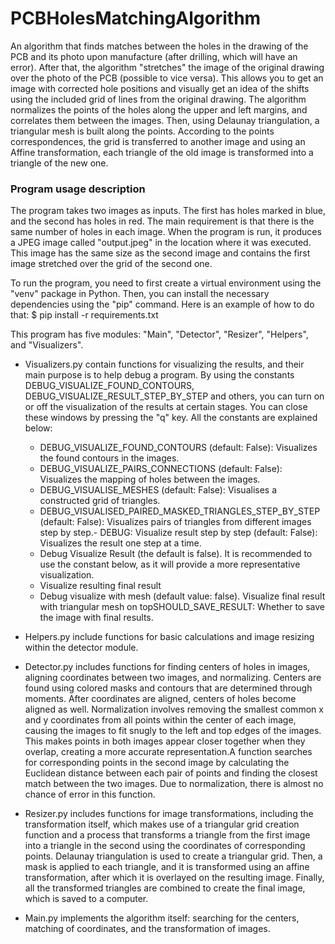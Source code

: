 # PCBHolesMatchingAlgorithm
An algorithm that finds matches between the holes in the drawing of the PCB and its photo upon manufacture (after drilling, which will have an error).
After that, the algorithm "stretches" the image of the original drawing over the photo of the PCB (possible to vice versa). This allows you to get an image with corrected hole positions and visually get an idea of the shifts using the included grid of lines from the original drawing.
The algorithm normalizes the points of the holes along the upper and left margins, and correlates them between the images. Then, using Delaunay triangulation, a triangular mesh is built along the points. According to the points correspondences, the grid is transferred to another image and using an Affine transformation, each triangle of the old image is transformed into a triangle of the new one.

### Program usage description
The program takes two images as inputs. The first has holes marked in blue, and the second has holes in red. The main requirement is that there is the same number of holes in each image. When the program is run, it produces a JPEG image called "output.jpeg" in the location where it was executed. This image has the same size as the second image and contains the first image stretched over the grid of the second one.

To run the program, you need to first create a virtual environment using the "venv" package in Python. Then, you can install the necessary dependencies using the "pip" command. Here is an example of how to do that:
$ pip install -r requirements.txt

This program has five modules: "Main", "Detector", "Resizer", "Helpers", and "Visualizers".
- Visualizers.py contain functions for visualizing the results, and their main purpose is to help debug a program. By using the constants DEBUG_VISUALIZE_FOUND_CONTOURS, DEBUG_VISUALIZE_RESULT_STEP_BY_STEP and others, you can turn on or off the visualization of the results at certain stages. You can close these windows by pressing the "q" key.
All the constants are explained below:
     - DEBUG_VISUALIZE_FOUND_CONTOURS (default: False): Visualizes the found contours in the images.
     - DEBUG_VISUALIZE_PAIRS_CONNECTIONS (default: False): Visualizes the mapping of holes between the images.
     - DEBUG_VISUALISE_MESHES (default: False): Visualises a constructed grid of triangles.
     - DEBUG_VISUALISED_PAIRED_MASKED_TRIANGLES_STEP_BY_STEP (default: False): Visualizes pairs of triangles from different images step by step.- DEBUG: Visualize result step by step (default: False): Visualizes the result one step at a time.
     - Debug Visualize Result (the default is false). It is recommended to use the constant below, as it will provide a more representative visualization.
     - Visualize resulting final result
     - Debug visualize with mesh (default value: false). Visualize final result with triangular mesh on topSHOULD_SAVE_RESULT: Whether to save the image with final results.
  
- Helpers.py include functions for basic calculations and image resizing within the detector module.
- Detector.py includes functions for finding centers of holes in images, aligning coordinates between two images, and normalizing. Centers are found using colored masks and contours that are determined through moments.
After coordinates are aligned, centers of holes become aligned as well. Normalization involves removing the smallest common x and y coordinates from all points within the center of each image, causing the images to fit snugly to the left and top edges of the images. This makes points in both images appear closer together when they overlap, creating a more accurate representation.A function searches for corresponding points in the second image by calculating the Euclidean distance between each pair of points and finding the closest match between the two images. Due to normalization, there is almost no chance of error in this function.
- Resizer.py includes functions for image transformations, including the transformation itself, which makes use of a triangular grid creation function and a process that transforms a triangle from the first image into a triangle in the second using the coordinates of corresponding points. Delaunay triangulation is used to create a triangular grid. Then, a mask is applied to each triangle, and it is transformed using an affine transformation, after which it is overlayed on the resulting image. Finally, all the transformed triangles are combined to create the final image, which is saved to a computer.
- Main.py implements the algorithm itself: searching for the centers, matching of coordinates, and the transformation of images.
